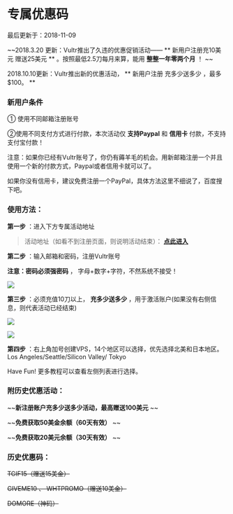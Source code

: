 #  专属优惠码

最后更新于：2018-11-09

~~2018.3.20 更新：Vultr推出了久违的优惠促销活动—— ** 新用户注册充10美元  赠送25美元  ** 。按照最低2.5刀每月来算，能用
**整整一年零两个月** ！ ~~

2018.10.10更新：Vultr推出新的优惠活动， ** 新用户注册  充多少送多少  ，最多$100。  **

###  新用户条件

① 使用不同邮箱注册账号

②使用不同支付方式进行付款，本次活动仅 **支持Paypal** 和 **信用卡** 付款，不支持支付宝付款！

注意：如果你已经有Vultr账号了，你仍有薅羊毛的机会。用新邮箱注册一个并且使用一个新的付款方式，Paypal或者信用卡就可以了。

如果你没有信用卡，建议免费注册一个PayPal，具体方法这里不细说了，百度搜下吧。

###  使用方法：

**第一步** ：进入下方专属活动地址

> 活动地址（如看不到注册页面，则说明活动结束）： [ **点此进入** ](http://t.cn/EfPiJLF)

**第二步** ：输入邮箱和密码，注册Vultr账号

**注意：密码必须强密码** ， 字母+数字+字符，不然系统不接受！

![](https://vultrgo.com/wp-content/uploads/2018/03/vultr_promo.png)

**第三步** ：必须充值10刀以上，  **充多少送多少** ，用于激活账户(如果没有右侧信息，则代表活动已经结束)

![](https://vultrgo.com/wp-content/uploads/2018/03/vultr_promo1.png)

![](https://vultrgo.com/wp-content/uploads/2018/11/vultr_gift-1024x343.png)

**第四步** ：右上角加号创建VPS，14个地区可以选择，优先选择北美和日本地区。 Los Angeles/Seattle/Silicon Valley/
Tokyo

Have Fun! 更多教程可以查看左侧列表进行选择。

###  附历史优惠活动：

~~**新注册账户充多少送多少活动，最高赠送100美元** ~~

~~**免费获取50美金余额（60天有效）** ~~

~~**免费获取20美元余额（30天有效）** ~~

###  历史优惠码：

~~TGIF15（赠送15美金）~~

~~GIVEME10 、 WHTPROMO（赠送10美金）~~

~~DOMORE（神码）~~

